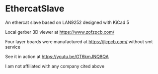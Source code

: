 # EthercatSlave
An ethercat slave based on LAN9252 designed with KiCad 5

Local gerber 3D viewer at https://www.zofzpcb.com/

Four layer boards were manufactured at https://jlcpcb.com/ without smt service

See it in action at https://youtu.be/GT6kmJNQ8QA

I am not affiliated with any company cited above
